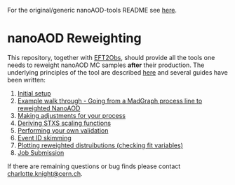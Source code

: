 For the original/generic nanoAOD-tools README see [here](READMEs/original.md).

# nanoAOD Reweighting

This repository, together with [EFT2Obs](https://github.com/ajgilbert/EFT2Obs), should provide all the tools one needs to reweight nanoAOD MC samples **after** their production. The underlying principles of the tool are described [here](READMEs/underlying_principles.md) and several guides have been written:

1. [Initial setup](READMEs/initial_setup.md)
2. [Example walk through - Going from a MadGraph process line to reweighted NanoAOD](READMEs/walkthrough.md)
3. [Making adjustments for your process](READMEs/making_adjustments.md)
4. [Deriving STXS scaling functions](READMEs/scaling_functions.md)
5. [Performing your own validation](READMEs/validation.md)
6. [Event ID skimming](READMEs/event_id_skimming.md)
7. [Plotting reweighted distruibutions (checking fit variables)](READMEs/shape_plots.md)
8. [Job Submission](READMEs/job_submission.md)

If there are remaining questions or bug finds please contact charlotte.knight@cern.ch.
